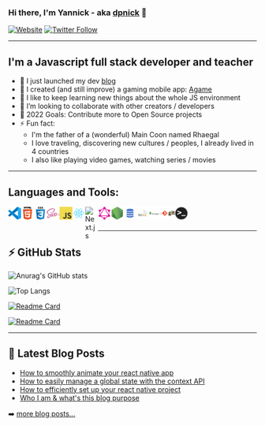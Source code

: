 ### Hi there, I'm Yannick - aka [dpnick][twitter] 👋

[![Website](https://img.shields.io/website?label=code-with-yannick.com&style=social&url=https%3A%2F%2Fcode-with-yannick.com)](https://code-with-yannick.com)
[![Twitter Follow](https://img.shields.io/twitter/follow/dpnick_?style=social)](https://twitter.com/intent/follow?original_referer=https://github.com/dpnick_&screen_name=dpnick_)

---

## I'm a Javascript full stack developer and teacher

- 🔭 I just launched my dev [blog][website]
- 👾 I created (and still improve) a gaming mobile app: [Agame][agame]
- 🌱 I like to keep learning new things about the whole JS environment
- 👯 I’m looking to collaborate with other creators / developers
- 🥅 2022 Goals: Contribute more to Open Source projects
- ⚡ Fun fact:
  - I'm the father of a (wonderful) Main Coon named Rhaegal
  - I love traveling, discovering new cultures / peoples, I already lived in 4 countries
  - I also like playing video games, watching series / movies

---

## Languages and Tools:

<img align="left" alt="Visual Studio Code" width="26px" src="https://raw.githubusercontent.com/github/explore/80688e429a7d4ef2fca1e82350fe8e3517d3494d/topics/visual-studio-code/visual-studio-code.png" />
<img align="left" alt="HTML5" width="26px" src="https://raw.githubusercontent.com/github/explore/80688e429a7d4ef2fca1e82350fe8e3517d3494d/topics/html/html.png" />
<img align="left" alt="CSS3" width="26px" src="https://raw.githubusercontent.com/github/explore/80688e429a7d4ef2fca1e82350fe8e3517d3494d/topics/css/css.png" />
<img align="left" alt="Sass" width="26px" src="https://raw.githubusercontent.com/github/explore/80688e429a7d4ef2fca1e82350fe8e3517d3494d/topics/sass/sass.png" />
<img align="left" alt="JavaScript" width="26px" src="https://raw.githubusercontent.com/github/explore/80688e429a7d4ef2fca1e82350fe8e3517d3494d/topics/javascript/javascript.png" />
<img align="left" alt="React" width="26px" src="https://raw.githubusercontent.com/github/explore/80688e429a7d4ef2fca1e82350fe8e3517d3494d/topics/react/react.png" />
<img align="left" alt="Next.js" width="26px" src="https://camo.githubusercontent.com/92ec9eb7eeab7db4f5919e3205918918c42e6772562afb4112a2909c1aaaa875/68747470733a2f2f6173736574732e76657263656c2e636f6d2f696d6167652f75706c6f61642f76313630373535343338352f7265706f7369746f726965732f6e6578742d6a732f6e6578742d6c6f676f2e706e67" />
<img align="left" alt="GraphQL" width="26px" src="https://raw.githubusercontent.com/github/explore/80688e429a7d4ef2fca1e82350fe8e3517d3494d/topics/graphql/graphql.png" />
<img align="left" alt="Node.js" width="26px" src="https://raw.githubusercontent.com/github/explore/80688e429a7d4ef2fca1e82350fe8e3517d3494d/topics/nodejs/nodejs.png" />
<img align="left" alt="SQL" width="26px" src="https://raw.githubusercontent.com/github/explore/80688e429a7d4ef2fca1e82350fe8e3517d3494d/topics/sql/sql.png" />
<img align="left" alt="MySQL" width="26px" src="https://raw.githubusercontent.com/github/explore/80688e429a7d4ef2fca1e82350fe8e3517d3494d/topics/mysql/mysql.png" />
<img align="left" alt="MongoDB" width="26px" src="https://raw.githubusercontent.com/github/explore/80688e429a7d4ef2fca1e82350fe8e3517d3494d/topics/mongodb/mongodb.png" />
<img align="left" alt="Git" width="26px" src="https://raw.githubusercontent.com/github/explore/80688e429a7d4ef2fca1e82350fe8e3517d3494d/topics/git/git.png" />
<img align="left" alt="Terminal" width="26px" src="https://raw.githubusercontent.com/github/explore/80688e429a7d4ef2fca1e82350fe8e3517d3494d/topics/terminal/terminal.png" />

<br/>
<br/>

---

## ⚡️ GitHub Stats

![Anurag's GitHub stats](https://github-readme-stats.vercel.app/api?username=dpnick&show_icons=true&count_private=true&theme=radical)

![Top Langs](https://github-readme-stats.vercel.app/api/top-langs/?username=dpnick&theme=radical)

[![Readme Card](https://github-readme-stats.vercel.app/api/pin/?username=dpnick&repo=react-native-note-tutorial&theme=radical&show_owner=true)](https://github.com/dpnick/react-native-note-tutorial)

[![Readme Card](https://github-readme-stats.vercel.app/api/pin/?username=dpnick&repo=react-native-starter&theme=radical&show_owner=true)](https://github.com/dpnick/react-native-starter)

---

## 📕 Latest Blog Posts

<!-- BLOG-POST-LIST:START -->

- [How to smoothly animate your react native app](https://code-with-yannick.com/how-to-animate-react-native-app)
- [How to easily manage a global state with the context API](https://code-with-yannick.com/how-to-manage-global-state-with-context)
- [How to efficiently set up your react native project](https://code-with-yannick.com/how-to-set-up-your-react-native-project)
- [Who I am &amp; what&#39;s this blog purpose](https://code-with-yannick.com/who-i-am)
<!-- BLOG-POST-LIST:END -->

➡️ [more blog posts...](https://code-with-yannick.com)

[website]: https://code-with-yannick.com
[twitter]: https://twitter.com/dpnick_
[agame]: https://agame.shop
